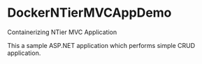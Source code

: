 # DockerNTierMVCAppDemo
Containerizing NTier MVC Application

This a sample ASP.NET application which performs simple CRUD application. 

